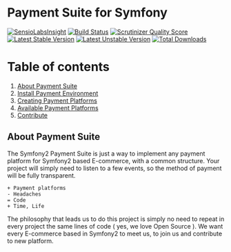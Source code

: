 Payment Suite for Symfony
=====

[![SensioLabsInsight](https://insight.sensiolabs.com/projects/f164e52e-b1bd-4344-b326-4b6be997d94d/mini.png)](https://insight.sensiolabs.com/projects/f164e52e-b1bd-4344-b326-4b6be997d94d)
[![Build Status](https://travis-ci.org/PaymentSuite/PaymentCoreBundle.png?branch=master)](https://travis-ci.org/PaymentSuite/PaymentCoreBundle)
[![Scrutinizer Quality Score](https://scrutinizer-ci.com/g/PaymentSuite/PaymentCoreBundle/badges/quality-score.png?s=a08e1ecc7e7904effdc3682a790ead2fbc39b029)](https://scrutinizer-ci.com/g/PaymentSuite/PaymentCoreBundle/)
[![Latest Stable Version](https://poser.pugx.org/paymentsuite/payment-core-bundle/v/stable.png)](https://packagist.org/packages/paymentsuite/payment-core-bundle)
[![Latest Unstable Version](https://poser.pugx.org/paymentsuite/payment-core-bundle/v/unstable.png)](https://packagist.org/packages/paymentsuite/payment-core-bundle)
[![Total Downloads](https://poser.pugx.org/paymentsuite/payment-core-bundle/downloads.png)](https://packagist.org/packages/paymentsuite/payment-core-bundle)

Table of contents
=====

1. [About Payment Suite](#about-payment-suite)
2. [Install Payment Environment](https://github.com/mmoreram/PaymentCoreBundle/wiki/Configure-Payment-Environment)
3. [Creating Payment Platforms](https://github.com/mmoreram/PaymentCoreBundle/wiki/Crating-payment-Platforms)
4. [Available Payment Platforms](https://github.com/mmoreram/PaymentCoreBundle/wiki/Available-platforms)
5. [Contribute](https://github.com/mmoreram/PaymentCoreBundle/wiki/Contribute)


About Payment Suite
-----

The Symfony2 Payment Suite is just a way to implement any payment platform for Symfony2 based E-commerce, with a common structure. Your project will simply need to listen to a few events, so the method of payment will be fully transparent.

    + Payment platforms
    - Headaches
    = Code
    + Time, Life

The philosophy that leads us to do this project is simply no need to repeat in every project the same lines of code ( yes, we love Open Source ). We want every E-commerce based in Symfony2 to meet us, to join us and contribute to new platform.
